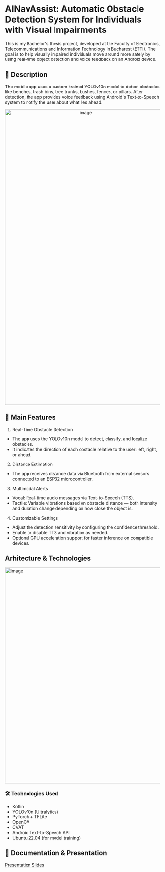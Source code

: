 # AINavAssist: Automatic Obstacle Detection System for Individuals with Visual Impairments

This is my Bachelor's thesis project, developed at the Faculty of Electronics, Telecommunications and Information Technology in Bucharest (ETTI). The goal is to help visually impaired individuals move around more safely by using real-time object detection and voice feedback on an Android device.

## 📱 Description

The mobile app uses a custom-trained YOLOv10n model to detect obstacles like benches, trash bins, tree trunks, bushes, fences, or pillars. After detection, the app provides voice feedback using Android's Text-to-Speech system to notify the user about what lies ahead.
<P align="center">
  <img width="509" height="962" alt="image" src="https://github.com/user-attachments/assets/35400c36-cbcb-485a-8ee0-e1512bca1ce9" />
</P>

## 🚀 Main Features
1. Real-Time Obstacle Detection
  - The app uses the YOLOv10n model to detect, classify, and localize obstacles.
  - It indicates the direction of each obstacle relative to the user: left, right, or ahead.

2. Distance Estimation
- The app receives distance data via Bluetooth from external sensors connected to an ESP32 microcontroller.

3. Multimodal Alerts
- Vocal: Real-time audio messages via Text-to-Speech (TTS).
- Tactile: Variable vibrations based on obstacle distance — both intensity and duration change depending on how close the object is.

4. Customizable Settings
- Adjust the detection sensitivity by configuring the confidence threshold.
- Enable or disable TTS and vibration as needed.
- Optional GPU acceleration support for faster inference on compatible devices.

## Arhitecture & Technologies

<img width="1453" height="702" alt="image" src="https://github.com/user-attachments/assets/549a44ab-d6ee-4cbe-97f1-447e812c0413" />

### 🛠️ Technologies Used

- Kotlin
- YOLOv10n (Ultralytics)
- PyTorch + TFLite
- OpenCV
- CVAT
- Android Text-to-Speech API
- Ubuntu 22.04 (for model training)

## 📄 Documentation & Presentation

[Presentation Slides](https://github.com/user-attachments/files/21565430/AINavAssist.pptx)

